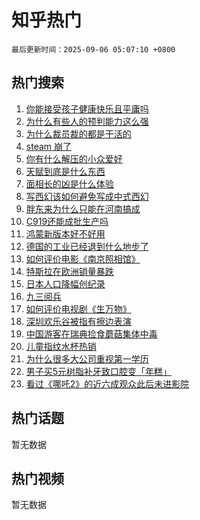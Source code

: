 # 知乎热门

`最后更新时间：2025-09-06 05:07:10 +0800`

## 热门搜索

1. [你能接受孩子健康快乐且平庸吗](https://www.zhihu.com/search?q=%E4%BD%A0%E8%83%BD%E6%8E%A5%E5%8F%97%E5%AD%A9%E5%AD%90%E5%81%A5%E5%BA%B7%E5%BF%AB%E4%B9%90%E4%B8%94%E5%B9%B3%E5%BA%B8%E5%90%97)
1. [为什么有些人的预判能力这么强](https://www.zhihu.com/search?q=%E4%B8%BA%E4%BB%80%E4%B9%88%E6%9C%89%E4%BA%9B%E4%BA%BA%E7%9A%84%E9%A2%84%E5%88%A4%E8%83%BD%E5%8A%9B%E8%BF%99%E4%B9%88%E5%BC%BA)
1. [为什么裁员裁的都是干活的](https://www.zhihu.com/search?q=%E4%B8%BA%E4%BB%80%E4%B9%88%E8%A3%81%E5%91%98%E8%A3%81%E7%9A%84%E9%83%BD%E6%98%AF%E5%B9%B2%E6%B4%BB%E7%9A%84)
1. [steam 崩了](https://www.zhihu.com/search?q=steam%20%E5%B4%A9%E4%BA%86)
1. [你有什么解压的小众爱好](https://www.zhihu.com/search?q=%E4%BD%A0%E6%9C%89%E4%BB%80%E4%B9%88%E8%A7%A3%E5%8E%8B%E7%9A%84%E5%B0%8F%E4%BC%97%E7%88%B1%E5%A5%BD)
1. [天赋到底是什么东西](https://www.zhihu.com/search?q=%E5%A4%A9%E8%B5%8B%E5%88%B0%E5%BA%95%E6%98%AF%E4%BB%80%E4%B9%88%E4%B8%9C%E8%A5%BF)
1. [面相长的凶是什么体验](https://www.zhihu.com/search?q=%E9%9D%A2%E7%9B%B8%E9%95%BF%E7%9A%84%E5%87%B6%E6%98%AF%E4%BB%80%E4%B9%88%E4%BD%93%E9%AA%8C)
1. [写西幻该如何避免写成中式西幻](https://www.zhihu.com/search?q=%E5%86%99%E8%A5%BF%E5%B9%BB%E8%AF%A5%E5%A6%82%E4%BD%95%E9%81%BF%E5%85%8D%E5%86%99%E6%88%90%E4%B8%AD%E5%BC%8F%E8%A5%BF%E5%B9%BB)
1. [胖东来为什么只能在河南搞成](https://www.zhihu.com/search?q=%E8%83%96%E4%B8%9C%E6%9D%A5%E4%B8%BA%E4%BB%80%E4%B9%88%E5%8F%AA%E8%83%BD%E5%9C%A8%E6%B2%B3%E5%8D%97%E6%90%9E%E6%88%90)
1. [C919还能成批生产吗](https://www.zhihu.com/search?q=C919%E8%BF%98%E8%83%BD%E6%88%90%E6%89%B9%E7%94%9F%E4%BA%A7%E5%90%97)
1. [鸿蒙新版本好不好用](https://www.zhihu.com/search?q=%E9%B8%BF%E8%92%99%E6%96%B0%E7%89%88%E6%9C%AC%E5%A5%BD%E4%B8%8D%E5%A5%BD%E7%94%A8)
1. [德国的工业已经退到什么地步了](https://www.zhihu.com/search?q=%E5%BE%B7%E5%9B%BD%E7%9A%84%E5%B7%A5%E4%B8%9A%E5%B7%B2%E7%BB%8F%E9%80%80%E5%88%B0%E4%BB%80%E4%B9%88%E5%9C%B0%E6%AD%A5%E4%BA%86)
1. [如何评价电影《南京照相馆》](https://www.zhihu.com/search?q=%E5%A6%82%E4%BD%95%E8%AF%84%E4%BB%B7%E7%94%B5%E5%BD%B1%E3%80%8A%E5%8D%97%E4%BA%AC%E7%85%A7%E7%9B%B8%E9%A6%86%E3%80%8B)
1. [特斯拉在欧洲销量暴跌](https://www.zhihu.com/search?q=%E7%89%B9%E6%96%AF%E6%8B%89%E5%9C%A8%E6%AC%A7%E6%B4%B2%E9%94%80%E9%87%8F%E6%9A%B4%E8%B7%8C)
1. [日本人口降幅创纪录](https://www.zhihu.com/search?q=%E6%97%A5%E6%9C%AC%E4%BA%BA%E5%8F%A3%E9%99%8D%E5%B9%85%E5%88%9B%E7%BA%AA%E5%BD%95)
1. [九三阅兵](https://www.zhihu.com/search?q=%E4%B9%9D%E4%B8%89%E9%98%85%E5%85%B5)
1. [如何评价电视剧《生万物》](https://www.zhihu.com/search?q=%E5%A6%82%E4%BD%95%E8%AF%84%E4%BB%B7%E7%94%B5%E8%A7%86%E5%89%A7%E3%80%8A%E7%94%9F%E4%B8%87%E7%89%A9%E3%80%8B)
1. [深圳欢乐谷被指有擦边表演](https://www.zhihu.com/search?q=%E6%B7%B1%E5%9C%B3%E6%AC%A2%E4%B9%90%E8%B0%B7%E8%A2%AB%E6%8C%87%E6%9C%89%E6%93%A6%E8%BE%B9%E8%A1%A8%E6%BC%94)
1. [中国游客在瑞典捡食蘑菇集体中毒](https://www.zhihu.com/search?q=%E4%B8%AD%E5%9B%BD%E6%B8%B8%E5%AE%A2%E5%9C%A8%E7%91%9E%E5%85%B8%E6%8D%A1%E9%A3%9F%E8%98%91%E8%8F%87%E9%9B%86%E4%BD%93%E4%B8%AD%E6%AF%92)
1. [儿童指纹水杯热销](https://www.zhihu.com/search?q=%E5%84%BF%E7%AB%A5%E6%8C%87%E7%BA%B9%E6%B0%B4%E6%9D%AF%E7%83%AD%E9%94%80)
1. [为什么很多大公司重视第一学历](https://www.zhihu.com/search?q=%E4%B8%BA%E4%BB%80%E4%B9%88%E5%BE%88%E5%A4%9A%E5%A4%A7%E5%85%AC%E5%8F%B8%E9%87%8D%E8%A7%86%E7%AC%AC%E4%B8%80%E5%AD%A6%E5%8E%86)
1. [男子买5元树脂补牙致口腔变「年糕」](https://www.zhihu.com/search?q=%E7%94%B7%E5%AD%90%E4%B9%B05%E5%85%83%E6%A0%91%E8%84%82%E8%A1%A5%E7%89%99%E8%87%B4%E5%8F%A3%E8%85%94%E5%8F%98%E3%80%8C%E5%B9%B4%E7%B3%95%E3%80%8D)
1. [看过《哪吒2》的近六成观众此后未进影院](https://www.zhihu.com/search?q=%E7%9C%8B%E8%BF%87%E3%80%8A%E5%93%AA%E5%90%922%E3%80%8B%E7%9A%84%E8%BF%91%E5%85%AD%E6%88%90%E8%A7%82%E4%BC%97%E6%AD%A4%E5%90%8E%E6%9C%AA%E8%BF%9B%E5%BD%B1%E9%99%A2)

## 热门话题

暂无数据

## 热门视频

暂无数据